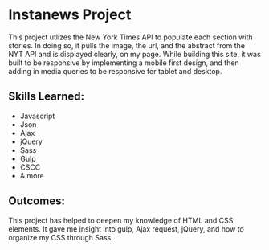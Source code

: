 # Instanews Project

This project utlizes the New York Times API to populate each section with stories. In doing so, it pulls the image, the url, and the abstract from the NYT API and is displayed clearly, on my page. While building this site, it was built to be responsive by implementing a mobile first design, and then adding in media queries to be responsive for tablet and desktop.

## Skills Learned:

- Javascript
- Json
- Ajax
- jQuery
- Sass
- Gulp
- CSCC
- & more

## Outcomes:

This project has helped to deepen my knowledge of HTML and CSS elements. It gave me insight into gulp, Ajax request, jQuery, and how to organize my CSS through Sass.
